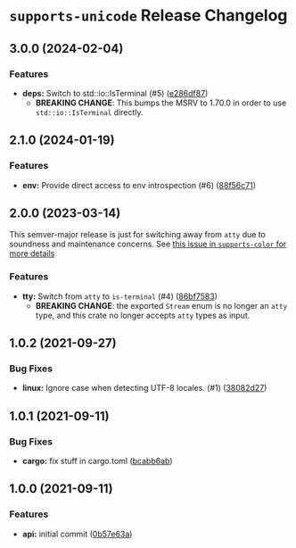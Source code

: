 # `supports-unicode` Release Changelog

<a name="3.0.0"></a>
## 3.0.0 (2024-02-04)

### Features

* **deps:** Switch to std::io::IsTerminal (#5) ([e286df87](https://github.com/zkat/supports-unicode/commit/e286df87e0df4d611bae9565941a0de9eccd9986))
    * **BREAKING CHANGE**: This bumps the MSRV to 1.70.0 in order to use `std::io::IsTerminal` directly.

<a name="2.1.0"></a>
## 2.1.0 (2024-01-19)

### Features

* **env:** Provide direct access to env introspection (#6) ([88f56c71](https://github.com/zkat/supports-unicode/commit/88f56c71811eadc59270f7705122d1e16bac5a22))

<a name="2.0.0"></a>
## 2.0.0 (2023-03-14)

This semver-major release is just for switching away from `atty` due to
soundness and maintenance concerns. See [this issue in `supports-color` for
more details](https://github.com/zkat/supports-color/issues/9)

### Features

* **tty:** Switch from `atty` to `is-terminal` (#4) ([86bf7583](https://github.com/zkat/supports-unicode/commit/86bf758334e8698784045fc92786039a76eefb1c))
    * **BREAKING CHANGE**: the exported `Stream` enum is no longer an `atty` type, and this crate no longer accepts `atty` types as input.

<a name="1.0.2"></a>
## 1.0.2 (2021-09-27)

### Bug Fixes

* **linux:** Ignore case when detecting UTF-8 locales. (#1) ([38082d27](https://github.com/zkat/supports-unicode/commit/38082d27b13c6c3289cc126babeb8b20e2f72d3b))

<a name="1.0.1"></a>
## 1.0.1 (2021-09-11)

### Bug Fixes

* **cargo:** fix stuff in cargo.toml ([bcabb6ab](https://github.com/zkat/supports-unicode/commit/bcabb6ab3540e8cd3ce8cf8de51c00fe531936fe))

<a name="1.0.0"></a>
## 1.0.0 (2021-09-11)

### Features

* **api:** initial commit ([0b57e63a](https://github.com/zkat/supports-unicode/commit/0b57e63a443d4aab57ecf24868394e0d06984465))
